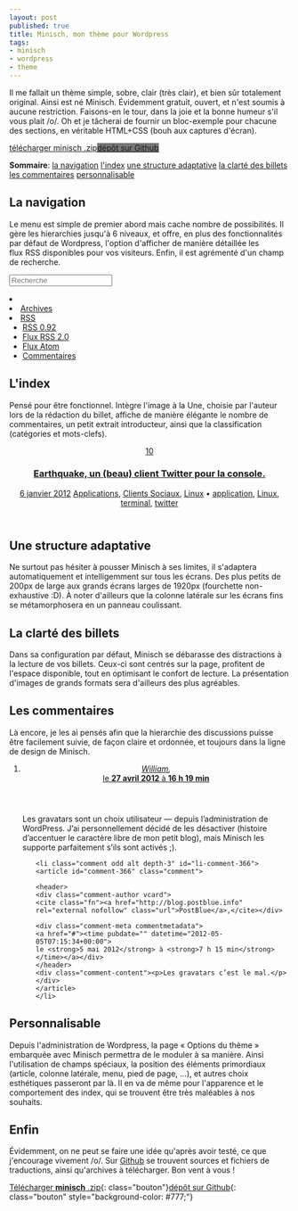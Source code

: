 ```yaml
---
layout: post
published: true
title: Minisch, mon thème pour Wordpress
tags:
- minisch
- wordpress
- theme
---
```

Il me fallait un thème simple, sobre, clair (très clair), et bien sûr totalement original. Ainsi est né Minisch. Évidemment gratuit, ouvert, et n'est soumis à aucune restriction.
Faisons-en le tour, dans la joie et la bonne humeur s'il vous plait /o/. Oh et je tâcherai de fournir un bloc-exemple pour chacune des sections, en véritable HTML+CSS (bouh aux captures d'écran).

<p style="text-align:left;"><a href="https://github.com/Schoewilliam/Minisch/archive/master.zip" class="bouton">télécharger minisch .zip</a><a href="https://github.com/Schoewilliam/Minisch" class="bouton" style="background-color: #777;">dépôt sur Github</a></p>

<nav><strong>Sommaire</strong>: <a href="#la_navigation">la navigation</a> <a href="#lindex">l'index</a> <a href="#une_structure_adaptative">une structure adaptative</a> <a href="#la_clart_des_billets">la clarté des billets</a> <a href="#les_commentaires">les commentaires</a> <a href="#personnalisable">personnalisable</a></nav>

## La navigation
Le menu est simple de premier abord mais cache nombre de possibilités. Il gère les hierarchies jusqu'à 6 niveaux, et offre, en plus des fonctionnalités par défaut de Wordpress, l'option d'afficher de manière détaillée les flux RSS disponibles pour vos visiteurs. Enfin, il est agrémenté d'un champ de recherche.

<section class="minisch nav">
<div class="wrap">
<nav><form id="searchform">  <input type="text" id="s" placeholder="Recherche" /> </form><li class="home"> <a href="#" class="home"> <span>  </span> </a></li><div class="menu-menu-du-haut-container"><li class="menu-item menu-item-type-post_type menu-item-object-page menu-item-1748" id="menu-item-1748"><a href="#">Archives</a></li></div><li> <a class="follow rss" href="#"><span>    </span>RSS</a><ul class="sub-menu"><li><a href="#" class="follow rss">  RSS 0.92</a></li><li><a href="#" class="follow rss">Flux RSS 2.0</a></li><li><a href="#" class="follow rss">Flux Atom</a></li><li><a href="#" class="follow rss">Commentaires</a></li></ul></li> </nav>
</div>
</section>

## L'index
Pensé pour être fonctionnel. Intègre l'image à la Une, choisie par l'auteur lors de la rédaction du billet, affiche de manière élégante le nombre de commentaires, un petit extrait introducteur, ainsi que la classification (catégories et mots-clefs).

<section class="minisch index">
<div class="wrap">
<article class="post-1559 post type-post status-publish format-standard hentry category-applications category-clients-social category-linux tag-application tag-linux tag-terminal tag-twitter" id="post-1559"><header class="entry-header"> <span class="comments-link"><a title="Commentaire sur Earthquake, un (beau) client Twitter pour la console." href="#">10</a></span><h1 class="entry-title"><a rel="bookmark" title="Permalien: Earthquake, un (beau) client Twitter pour la console." href="#">Earthquake, un (beau) client Twitter pour la console.</a></h1><div class="entry-meta"> <time class="entry-date"><a href="#">6 janvier 2012</a></time> <span class="cat-links"> <a rel="category tag" title="Voir tous les articles dans Applications" href="#">Applications</a>, <a rel="category tag" title="Voir tous les articles dans Clients Sociaux" href="#">Clients Sociaux</a>, <a rel="category tag" title="Voir tous les articles dans Linux" href="#">Linux</a> • </span> <span class="tag-links"> <a rel="tag" href="#">application</a>, <a rel="tag" href="#">Linux</a>, <a rel="tag" href="#">terminal</a>, <a rel="tag" href="#">twitter</a> </span></div> </header> </article>
</div>
</section>

## Une structure adaptative
Ne surtout pas hésiter à pousser Minisch à ses limites, il s'adaptera automatiquement et intelligemment sur tous les écrans. Des plus petits de 200px de large aux grands écrans larges de 1920px (fourchette non-exhaustive :D).
À noter d'ailleurs que la colonne latérale sur les écrans fins se métamorphosera en un panneau coulissant.

## La clarté des billets
Dans sa configuration par défaut, Minisch se débarasse des distractions à la lecture de vos billets. Ceux-ci sont centrés sur la page, profitent de l'espace disponible, tout en optimisant le confort de lecture. La présentation d'images de grands formats sera d'ailleurs des plus agréables.

## Les commentaires
Là encore, je les ai pensés afin que la hierarchie des discussions puisse être facilement suivie, de façon claire et ordonnée, et toujours dans la ligne de design de Minisch.

<section class="minisch comments">
<div class="wrap">
<ol class="commentlist">
<li id="li-comment-224" class="comment even thread-even bypostauthor depth-1">
<article class="comment" id="comment-224">
<header>
<div class="comment-author vcard">
<cite class="fn"><a class="url" rel="external nofollow" href="#">William</a>,</cite></div>
<div class="comment-meta commentmetadata">
<a href="#"><time>
le <strong>27 avril 2012</strong> à <strong>16 h 19 min</strong></time></a>
</div>

</header>
<div class="comment-content"><p>Les gravatars sont un choix utilisateur — depuis l’administration de WordPress. J’ai personnellement décidé de les désactiver (histoire d’accentuer le caractère libre de mon petit blog), mais Minisch les supporte parfaitement s’ils sont activés ;).</p></div>
</article>

<ul class="children">

	<li class="comment odd alt depth-3" id="li-comment-366">
	<article id="comment-366" class="comment">

	<header>
	<div class="comment-author vcard">
	<cite class="fn"><a href="http://blog.postblue.info" rel="external nofollow" class="url">PostBlue</a>,</cite></div>
				
	<div class="comment-meta commentmetadata">
	<a href="#"><time pubdate="" datetime="2012-05-05T07:15:34+00:00">
	le <strong>5 mai 2012</strong> à <strong>7 h 15 min</strong></time></a></div>
	</header>
	<div class="comment-content"><p>Les gravatars c’est le mal.</p></div>
	</article>
	</li>

</ul>

</li>
</ol>
</div>
</section>

## Personnalisable
Depuis l'administration de Wordpress, la page « Options du thème » embarquée avec Minisch permettra de le moduler à sa manière. Ainsi l'utilisation de champs spéciaux, la position des éléments primordiaux (article, colonne latérale, menu, pied de page, …), et autres choix esthétiques passeront par là. Il en va de même pour l'apparence et le comportement des index, qui se trouvent être très maléables à nos souhaits.

## Enfin
Évidemment, on ne peut se faire une idée qu'après avoir testé, ce que j'encourage vivement /o/. Sur [Github](http://schoewilliam.github.com/Minisch) se trouvent sources et fichiers de traductions, ainsi qu'archives à télécharger. Bon vent à vous !

[Télécharger **minisch** .zip](https://github.com/Schoewilliam/Minisch/archive/master.zip){: class="bouton"}[dépôt sur Github](https://github.com/Schoewilliam/Minisch){: class="bouton" style="background-color: #777;"}
<style>
@import url(/stylesheets/minisch.css);
</style>
